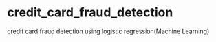 # credit_card_fraud_detection
 credit card fraud detection using logistic regression(Machine Learning)
